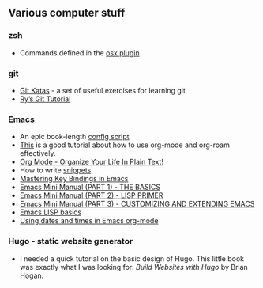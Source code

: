 ## Various computer stuff
### zsh
- Commands defined in the [osx plugin](https://github.com/ohmyzsh/ohmyzsh/tree/master/plugins/osx)

### git
- [Git Katas](https://github.com/eficode-academy/git-katas) - a set of useful exercises for learning git
- [Ry’s Git Tutorial](https://hamwaves.com/collaboration/doc/rypress.com/index.html)

### Emacs
- An epic book-length [config script](https://github.com/alhassy/emacs.d) 
- [This](https://d12frosted.io/posts/2020-06-23-task-management-with-roam-vol1.html) is a good tutorial about how to use org-mode and org-roam effectively.
- [Org Mode - Organize Your Life In Plain Text!](http://doc.norang.ca/org-mode.html#Projects)
- How to write [snippets](https://joaotavora.github.io/yasnippet/snippet-development.html)
- [Mastering Key Bindings in Emacs](https://www.masteringemacs.org/article/mastering-key-bindings-emacs)
- [Emacs Mini Manual (PART 1) - THE BASICS](https://tuhdo.github.io/emacs-tutor.html)
- [Emacs Mini Manual (PART 2) - LISP PRIMER](https://tuhdo.github.io/emacs-tutor2.html)
- [Emacs Mini Manual (PART 3) - CUSTOMIZING AND EXTENDING EMACS](https://tuhdo.github.io/emacs-tutor3.html)
- [Emacs LISP basics](http://ergoemacs.org/emacs/elisp_basics.html)
- [Using dates and times in Emacs org-mode](http://members.optusnet.com.au/~charles57/GTD/org_dates)

### Hugo - static website generator
- I needed a quick tutorial on the basic design of Hugo. This little book was exactly what I was looking for: _Build Websites with Hugo_ by Brian Hogan.
